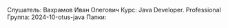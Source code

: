 Слушатель: Вахрамов Иван Олегович
Курс: Java Developer. Professional
Группа: 2024-10-otus-java
Папки: 

